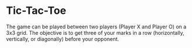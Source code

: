 # Tic-Tac-Toe
The game can be played between two players (Player X and Player O) on a 3x3 grid. The objective is to get three of your marks in a row (horizontally, vertically, or diagonally) before your opponent.
